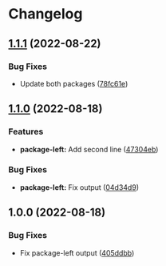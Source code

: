 # Changelog

## [1.1.1](https://github.com/RobertKolner/github-monorepo-release/compare/release-package-left-v1.1.0...release-package-left-v1.1.1) (2022-08-22)


### Bug Fixes

* Update both packages ([78fc61e](https://github.com/RobertKolner/github-monorepo-release/commit/78fc61e75b774e363736a555b15fa2bb279cabe8))

## [1.1.0](https://github.com/RobertKolner/github-monorepo-release/compare/release-package-left-v1.0.0...release-package-left-v1.1.0) (2022-08-18)


### Features

* **package-left:** Add second line ([47304eb](https://github.com/RobertKolner/github-monorepo-release/commit/47304eba310d047c6db4e100676d7194eae98fd1))


### Bug Fixes

* **package-left:** Fix output ([04d34d9](https://github.com/RobertKolner/github-monorepo-release/commit/04d34d9713cfa54927fc240d7b428e88c469f6e7))

## 1.0.0 (2022-08-18)


### Bug Fixes

* Fix package-left output ([405ddbb](https://github.com/RobertKolner/github-monorepo-release/commit/405ddbb1df147b6ea7677f8c01bbfefc07e1e802))
